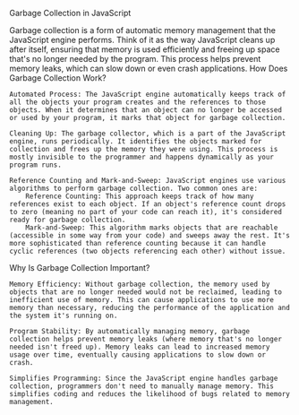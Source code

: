 Garbage Collection in JavaScript

Garbage collection is a form of automatic memory management that the JavaScript engine performs. Think of it as the way JavaScript cleans up after itself, ensuring that memory is used efficiently and freeing up space that's no longer needed by the program. This process helps prevent memory leaks, which can slow down or even crash applications.
How Does Garbage Collection Work?

    Automated Process: The JavaScript engine automatically keeps track of all the objects your program creates and the references to those objects. When it determines that an object can no longer be accessed or used by your program, it marks that object for garbage collection.

    Cleaning Up: The garbage collector, which is a part of the JavaScript engine, runs periodically. It identifies the objects marked for collection and frees up the memory they were using. This process is mostly invisible to the programmer and happens dynamically as your program runs.

    Reference Counting and Mark-and-Sweep: JavaScript engines use various algorithms to perform garbage collection. Two common ones are:
        Reference Counting: This approach keeps track of how many references exist to each object. If an object's reference count drops to zero (meaning no part of your code can reach it), it's considered ready for garbage collection.
        Mark-and-Sweep: This algorithm marks objects that are reachable (accessible in some way from your code) and sweeps away the rest. It's more sophisticated than reference counting because it can handle cyclic references (two objects referencing each other) without issue.

Why Is Garbage Collection Important?

    Memory Efficiency: Without garbage collection, the memory used by objects that are no longer needed would not be reclaimed, leading to inefficient use of memory. This can cause applications to use more memory than necessary, reducing the performance of the application and the system it's running on.

    Program Stability: By automatically managing memory, garbage collection helps prevent memory leaks (where memory that's no longer needed isn't freed up). Memory leaks can lead to increased memory usage over time, eventually causing applications to slow down or crash.

    Simplifies Programming: Since the JavaScript engine handles garbage collection, programmers don't need to manually manage memory. This simplifies coding and reduces the likelihood of bugs related to memory management.
